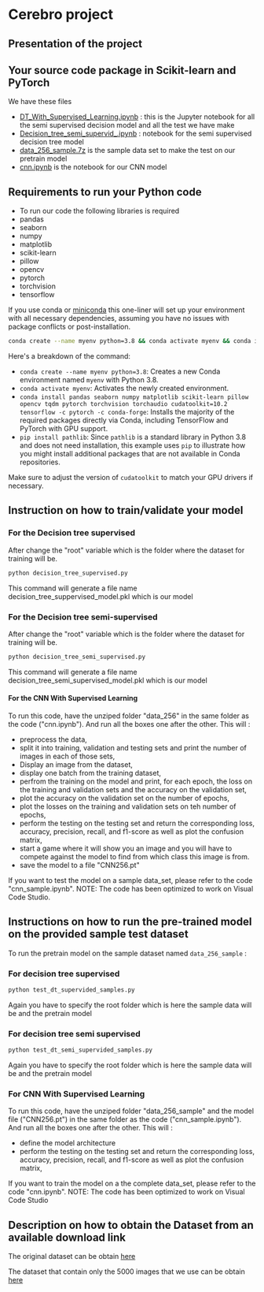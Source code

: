# Cerebro project

## Presentation of the project

## Your source code package in Scikit-learn and PyTorch

We have these files

- [DT_With_Supervised_Learning.ipynb](https://github.com/mvincentbb/CEREBRO_AI_PROJECT/blob/main/DT_With_Supervised_Learning.ipynb)  : this is the Jupyter notebook for all the semi supervised decision model and all the test we have make
- [Decision_tree_semi_supervid_.ipynb](https://github.com/mvincentbb/CEREBRO_AI_PROJECT/blob/main/Decision_tree_semi_supervid_.ipynb) : notebook for the semi supervised decision tree model
- [data_256_sample.7z](https://github.com/mvincentbb/CEREBRO_AI_PROJECT/blob/main/data_256_sample.7z) is the sample data set to make the test on our pretrain model
- [cnn.ipynb](https://github.com/mvincentbb/CEREBRO_AI_PROJECT/blob/main/cnn.ipynb) is the notebook for our CNN model


## Requirements to run your Python code

- To run our code the following libraries is required
- pandas
- seaborn
- numpy
- matplotlib
- scikit-learn
- pillow
- opencv
- pytorch
- torchvision
- tensorflow

If you use conda  or [miniconda](https://docs.anaconda.com/miniconda/miniconda-install/) this one-liner will set up your environment with all necessary dependencies, assuming you have no issues with package conflicts or post-installation. 

```bash
conda create --name myenv python=3.8 && conda activate myenv && conda install pandas seaborn numpy matplotlib scikit-learn pillow opencv tqdm pytorch torchvision torchaudio cudatoolkit=10.2 tensorflow -c pytorch -c conda-forge && pip install pathlib
```

Here's a breakdown of the command:

- `conda create --name myenv python=3.8`: Creates a new Conda environment named `myenv` with Python 3.8.
- `conda activate myenv`: Activates the newly created environment.
- `conda install pandas seaborn numpy matplotlib scikit-learn pillow opencv tqdm pytorch torchvision torchaudio cudatoolkit=10.2 tensorflow -c pytorch -c conda-forge`: Installs the majority of the required packages directly via Conda, including TensorFlow and PyTorch with GPU support.
- `pip install pathlib`: Since `pathlib` is a standard library in Python 3.8 and does not need installation, this example uses `pip` to illustrate how you might install additional packages that are not available in Conda repositories.

Make sure to adjust the version of `cudatoolkit` to match your GPU drivers if necessary.

## Instruction on how to train/validate your model

### For the Decision tree supervised
After change the "root" variable which is the folder where the dataset for training will be. 
        
```bash
python decision_tree_supervised.py
```
        
This command will generate a file name decision_tree_suppervised_model.pkl which is our model
### For the Decision tree semi-supervised
After change the "root" variable which is the folder where the dataset for training will be. 
        
```bash
python decision_tree_semi_supervised.py
```
This command will generate a file name decision_tree_semi_supervised_model.pkl which is our  model
#### For the CNN With Supervised Learning

To run this code, have the unziped folder "data_256" in the same folder as the code ("cnn.ipynb"). And run all the boxes one after the other.
This will :
- preprocess the data,
- split it into training, validation and testing sets and print the number of images in each of those sets,
- Display an image from the dataset,
- display one batch from the training dataset,
- perfrom the training on the model and print, for each epoch, the loss on the training and validation sets and the accuracy on the validation set,
- plot the accuracy on the validation set on the number of epochs,
- plot the losses on the training and validation sets on teh number of epochs,
- perform the testing on the testing set and return the corresponding loss, accuracy, precision, recall, and f1-score as well as plot the confusion matrix,
- start a game where it will show you an image and you will have to compete against the model to find from which class this image is from.
- save the model to a file "CNN256.pt"

If you want to test the model on a sample data_set, please refer to the code "cnn_sample.ipynb".
NOTE: The code has been optimized to work on Visual Code Studio.

    

## Instructions on how to run the pre-trained model on the provided sample test dataset

To run the pretrain model  on the sample dataset named `data_256_sample` :

### For decision tree supervised

```bash
python test_dt_supervided_samples.py
```
Again you have to specify the root folder which is here the sample data will be and the pretrain model

### For decision tree  semi supervised 

```bash
python test_dt_semi_supervided_samples.py
```
Again you have to specify the root folder which is here the sample data will be and the pretrain model
### For CNN With Supervised Learning

To run this code, have the unziped folder "data_256_sample" and the model file ("CNN256.pt") in the same folder as the code ("cnn_sample.ipynb"). And run all the boxes one after the other.
This will :
- define the model architecture
- perform the testing on the testing set and return the corresponding loss, accuracy, precision, recall, and f1-score as well as plot the confusion matrix,

If you want to train the model on a the complete data_set, please refer to the code "cnn.ipynb".
NOTE: The code has been optimized to work on Visual Code Studio

## Description on how to obtain the Dataset from an available download link

The original dataset can be obtain [here](http://data.csail.mit.edu/places/places365/train256places365standard.tar)

The dataset that contain only the 5000 images that we use can be obtain [here](https://drive.google.com/file/d/1di2vovEidb91enydpqb1H5lWjDgSGwyA/view?usp=sharing)
